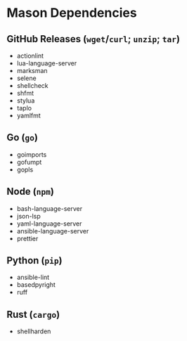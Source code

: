 # Mason Dependencies

## GitHub Releases (`wget`/`curl`; `unzip`; `tar`)

- actionlint
- lua-language-server
- marksman
- selene
- shellcheck
- shfmt
- stylua
- taplo
- yamlfmt

## Go (`go`)

- goimports
- gofumpt
- gopls

## Node (`npm`)

- bash-language-server
- json-lsp
- yaml-language-server
- ansible-language-server
- prettier

## Python (`pip`)

- ansible-lint
- basedpyright
- ruff

## Rust (`cargo`)

- shellharden
